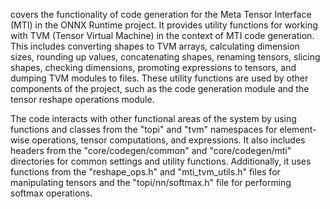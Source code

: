 covers the functionality of code generation for the Meta Tensor Interface (MTI) in the ONNX Runtime project. It provides utility functions for working with TVM (Tensor Virtual Machine) in the context of MTI code generation. This includes converting shapes to TVM arrays, calculating dimension sizes, rounding up values, concatenating shapes, renaming tensors, slicing shapes, checking dimensions, promoting expressions to tensors, and dumping TVM modules to files. These utility functions are used by other components of the project, such as the code generation module and the tensor reshape operations module.

The code interacts with other functional areas of the system by using functions and classes from the "topi" and "tvm" namespaces for element-wise operations, tensor computations, and expressions. It also includes headers from the "core/codegen/common" and "core/codegen/mti" directories for common settings and utility functions. Additionally, it uses functions from the "reshape_ops.h" and "mti_tvm_utils.h" files for manipulating tensors and the "topi/nn/softmax.h" file for performing softmax operations.